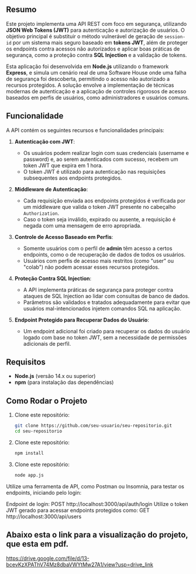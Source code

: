 ## Resumo

Este projeto implementa uma API REST com foco em segurança, utilizando **JSON Web Tokens (JWT)** para autenticação e autorização de usuários. O objetivo principal é substituir o método vulnerável de geração de `session-id` por um sistema mais seguro baseado em **tokens JWT**, além de proteger os endpoints contra acessos não autorizados e aplicar boas práticas de segurança, como a proteção contra **SQL Injection** e a validação de tokens.

Esta aplicação foi desenvolvida em **Node.js** utilizando o framework **Express**, e simula um cenário real de uma Software House onde uma falha de segurança foi descoberta, permitindo o acesso não autorizado a recursos protegidos. A solução envolve a implementação de técnicas modernas de autenticação e a aplicação de controles rigorosos de acesso baseados em perfis de usuários, como administradores e usuários comuns.

## Funcionalidade

A API contém os seguintes recursos e funcionalidades principais:

1. **Autenticação com JWT**: 
   - Os usuários podem realizar login com suas credenciais (username e password) e, ao serem autenticados com sucesso, recebem um token JWT que expira em 1 hora.
   - O token JWT é utilizado para autenticação nas requisições subsequentes aos endpoints protegidos.

2. **Middleware de Autenticação**:
   - Cada requisição enviada aos endpoints protegidos é verificada por um middleware que valida o token JWT presente no cabeçalho `Authorization`.
   - Caso o token seja inválido, expirado ou ausente, a requisição é negada com uma mensagem de erro apropriada.

3. **Controle de Acesso Baseado em Perfis**:
   - Somente usuários com o perfil de **admin** têm acesso a certos endpoints, como o de recuperação de dados de todos os usuários.
   - Usuários com perfis de acesso mais restritos (como "user" ou "colab") não podem acessar esses recursos protegidos.

4. **Proteção Contra SQL Injection**:
   - A API implementa práticas de segurança para proteger contra ataques de SQL Injection ao lidar com consultas de banco de dados.
   - Parâmetros são validados e tratados adequadamente para evitar que usuários mal-intencionados injetem comandos SQL na aplicação.

5. **Endpoint Protegido para Recuperar Dados do Usuário**:
   - Um endpoint adicional foi criado para recuperar os dados do usuário logado com base no token JWT, sem a necessidade de permissões adicionais de perfil.

## Requisitos

- **Node.js** (versão 14.x ou superior)
- **npm** (para instalação das dependências)

## Como Rodar o Projeto

1. Clone este repositório:
   ```bash
   git clone https://github.com/seu-usuario/seu-repositorio.git
   cd seu-repositorio


2. Clone este repositório:
   ```bash
   npm install


3. Clone este repositório:
   ```bash
   node app.js

Utilize uma ferramenta de API, como Postman ou Insomnia, para testar os endpoints, iniciando pelo login:

Endpoint de login: POST http://localhost:3000/api/auth/login
Utilize o token JWT gerado para acessar endpoints protegidos como: GET http://localhost:3000/api/users

## Abaixo esta o link para a visualização do projeto, que esta em pdf.
https://drive.google.com/file/d/13-bcevKzXPAThV74Mz8dbaVWYtMw27A1/view?usp=drive_link
